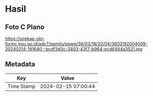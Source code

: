 # Hasil

## Foto C Plano

https://sirekap-obj-formc.kpu.go.id/adc7/pemilu/ppwp/36/03/18/20/04/3603182004009-20240214-191640--bcdf3d3c-3403-43f7-b964-ecd6484a3521.jpg


## Metadata

| Key        | Value               |
| ---------- | ------------------- |
| Time Stamp | 2024-02-15 07:00:44 |



